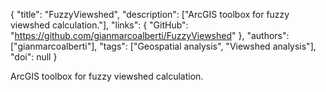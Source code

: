 {
  "title": "FuzzyViewshed",
  "description": ["ArcGIS toolbox for fuzzy viewshed calculation."],
  "links": {
    "GitHub": "https://github.com/gianmarcoalberti/FuzzyViewshed"
  },
  "authors": ["gianmarcoalberti"],
  "tags": ["Geospatial analysis", "Viewshed analysis"],
  "doi": null
}

<!-- Generated by csv2md.R – do not edit by hand -->

ArcGIS toolbox for fuzzy viewshed calculation.